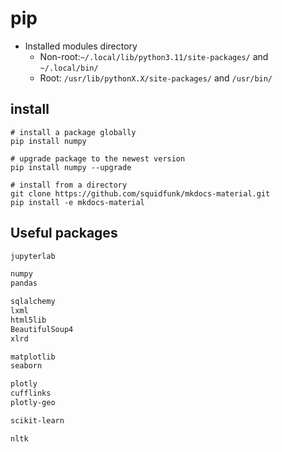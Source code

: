 # pip

- Installed modules directory
  - Non-root:`~/.local/lib/python3.11/site-packages/` and `~/.local/bin/`
  - Root: `/usr/lib/pythonX.X/site-packages/` and `/usr/bin/`

## install

```shell
# install a package globally
pip install numpy

# upgrade package to the newest version
pip install numpy --upgrade

# install from a directory
git clone https://github.com/squidfunk/mkdocs-material.git
pip install -e mkdocs-material
```

## Useful packages

```txt
jupyterlab

numpy
pandas

sqlalchemy
lxml
html5lib
BeautifulSoup4
xlrd

matplotlib
seaborn

plotly
cufflinks
plotly-geo

scikit-learn

nltk
```
